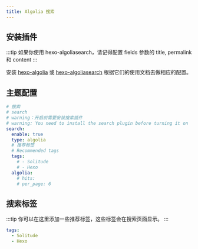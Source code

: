 ```yaml
---
title: Algolia 搜索
---
```


## 安装插件

:::tip
如果你使用 hexo-algoliasearch，请记得配置 fields 参数的 title, permalink 和 content
:::

安装 [hexo-algolia](https://github.com/oncletom/hexo-algolia)
或 [hexo-algoliasearch](https://github.com/LouisBarranqueiro/hexo-algoliasearch)
根据它们的使用文档去做相应的配置。

## 主题配置

```yaml [_config.solitude.yml]
# 搜索
# search
# warning：开启前需要安装搜索插件
# warning: You need to install the search plugin before turning it on
search:
  enable: true
  type: algolia
  # 推荐标签
  # Recommended tags
  tags:
    # - Solitude
    # - Hexo
  algolia:
    # hits:
    # per_page: 6
```

## 搜索标签

:::tip
你可以在这里添加一些推荐标签，这些标签会在搜索页面显示。
:::

```yaml [_config.solitude.yml]
tags:
  - Solitude
  - Hexo
```